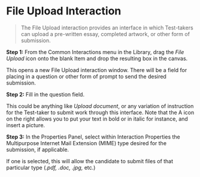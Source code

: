 <!--
created_at: 2015-05-15
authors:         
    - "Ben Angel"    
--> 

# File Upload Interaction

>The File Upload interaction provides an interface in which Test-takers can upload a pre-written essay, completed artwork, or other form of submission. 

**Step 1:** From the Common Interactions menu in the Library, drag the *File Upload* icon onto the blank Item and drop the resulting box in the canvas.

This opens a new File Upload interaction window. There will be a field for placing in a question or other form of prompt to send the desired submission.

**Step 2:** Fill in the question field. 

This could be anything like *Upload document*, or any variation of instruction for the Test-taker to submit work through this interface. Note that the A icon on the right allows you to put your text in bold or in italic for instance, and insert a picture.

**Step 3:** In the Properties Panel, select within Interaction Properties the Multipurpose Internet Mail Extension (MIME) type desired for the submission, if applicable.

If one is selected, this will allow the candidate to submit files of that particular type (*.pdf, .doc, .jpg,* etc.)